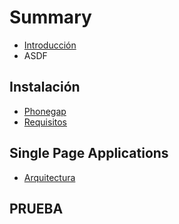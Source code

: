 # Summary

* [Introducción](README.md)
* ASDF

## Instalación

* [Phonegap](instalacion/phonegap.md)
* [Requisitos](instalacion/requisitos.md)

## Single Page Applications

* [Arquitectura](spa/arquitectura_de_un_spa.md)

## PRUEBA

